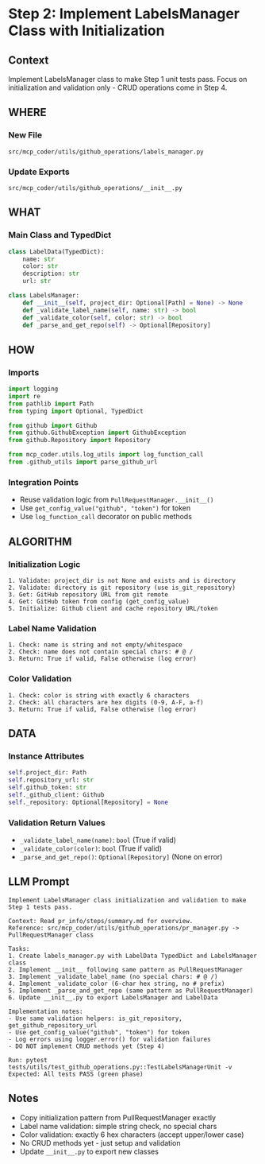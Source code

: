 # Step 2: Implement LabelsManager Class with Initialization

## Context
Implement LabelsManager class to make Step 1 unit tests pass. Focus on initialization and validation only - CRUD operations come in Step 4.

## WHERE

### New File
```
src/mcp_coder/utils/github_operations/labels_manager.py
```

### Update Exports
```
src/mcp_coder/utils/github_operations/__init__.py
```

## WHAT

### Main Class and TypedDict

```python
class LabelData(TypedDict):
    name: str
    color: str
    description: str
    url: str

class LabelsManager:
    def __init__(self, project_dir: Optional[Path] = None) -> None
    def _validate_label_name(self, name: str) -> bool
    def _validate_color(self, color: str) -> bool
    def _parse_and_get_repo(self) -> Optional[Repository]
```

## HOW

### Imports
```python
import logging
import re
from pathlib import Path
from typing import Optional, TypedDict

from github import Github
from github.GithubException import GithubException
from github.Repository import Repository

from mcp_coder.utils.log_utils import log_function_call
from .github_utils import parse_github_url
```

### Integration Points
- Reuse validation logic from `PullRequestManager.__init__()`
- Use `get_config_value("github", "token")` for token
- Use `log_function_call` decorator on public methods

## ALGORITHM

### Initialization Logic
```
1. Validate: project_dir is not None and exists and is directory
2. Validate: directory is git repository (use is_git_repository)
3. Get: GitHub repository URL from git remote
4. Get: GitHub token from config (get_config_value)
5. Initialize: Github client and cache repository URL/token
```

### Label Name Validation
```
1. Check: name is string and not empty/whitespace
2. Check: name does not contain special chars: # @ /
3. Return: True if valid, False otherwise (log error)
```

### Color Validation
```
1. Check: color is string with exactly 6 characters
2. Check: all characters are hex digits (0-9, A-F, a-f)
3. Return: True if valid, False otherwise (log error)
```

## DATA

### Instance Attributes
```python
self.project_dir: Path
self.repository_url: str
self.github_token: str
self._github_client: Github
self._repository: Optional[Repository] = None
```

### Validation Return Values
- `_validate_label_name(name)`: `bool` (True if valid)
- `_validate_color(color)`: `bool` (True if valid)
- `_parse_and_get_repo()`: `Optional[Repository]` (None on error)

## LLM Prompt

```
Implement LabelsManager class initialization and validation to make Step 1 tests pass.

Context: Read pr_info/steps/summary.md for overview.
Reference: src/mcp_coder/utils/github_operations/pr_manager.py -> PullRequestManager class

Tasks:
1. Create labels_manager.py with LabelData TypedDict and LabelsManager class
2. Implement __init__ following same pattern as PullRequestManager
3. Implement _validate_label_name (no special chars: # @ /)
4. Implement _validate_color (6-char hex string, no # prefix)
5. Implement _parse_and_get_repo (same pattern as PullRequestManager)
6. Update __init__.py to export LabelsManager and LabelData

Implementation notes:
- Use same validation helpers: is_git_repository, get_github_repository_url
- Use get_config_value("github", "token") for token
- Log errors using logger.error() for validation failures
- DO NOT implement CRUD methods yet (Step 4)

Run: pytest tests/utils/test_github_operations.py::TestLabelsManagerUnit -v
Expected: All tests PASS (green phase)
```

## Notes

- Copy initialization pattern from PullRequestManager exactly
- Label name validation: simple string check, no special chars
- Color validation: exactly 6 hex characters (accept upper/lower case)
- No CRUD methods yet - just setup and validation
- Update `__init__.py` to export new classes
